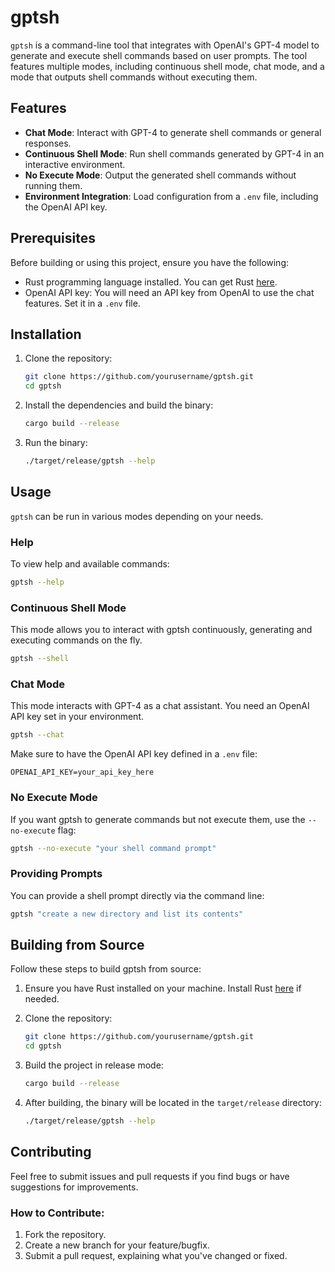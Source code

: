 # gptsh

`gptsh` is a command-line tool that integrates with OpenAI's GPT-4 model to generate and execute shell commands based on user prompts. The tool features multiple modes, including continuous shell mode, chat mode, and a mode that outputs shell commands without executing them.

## Features

- **Chat Mode**: Interact with GPT-4 to generate shell commands or general responses.
- **Continuous Shell Mode**: Run shell commands generated by GPT-4 in an interactive environment.
- **No Execute Mode**: Output the generated shell commands without running them.
- **Environment Integration**: Load configuration from a `.env` file, including the OpenAI API key.

## Prerequisites

Before building or using this project, ensure you have the following:

- Rust programming language installed. You can get Rust [here](https://www.rust-lang.org/learn/get-started).
- OpenAI API key: You will need an API key from OpenAI to use the chat features. Set it in a `.env` file.

## Installation

1. Clone the repository:

   ```bash
   git clone https://github.com/yourusername/gptsh.git
   cd gptsh
   ```

2. Install the dependencies and build the binary:

   ```bash
   cargo build --release
   ```

3. Run the binary:

   ```bash
   ./target/release/gptsh --help
   ```

## Usage

`gptsh` can be run in various modes depending on your needs.

### Help

To view help and available commands:

```bash
gptsh --help
```

### Continuous Shell Mode

This mode allows you to interact with gptsh continuously, generating and executing commands on the fly.

```bash
gptsh --shell
```

### Chat Mode

This mode interacts with GPT-4 as a chat assistant. You need an OpenAI API key set in your environment.

```bash
gptsh --chat
```

Make sure to have the OpenAI API key defined in a `.env` file:

```
OPENAI_API_KEY=your_api_key_here
```

### No Execute Mode

If you want gptsh to generate commands but not execute them, use the `--no-execute` flag:

```bash
gptsh --no-execute "your shell command prompt"
```

### Providing Prompts

You can provide a shell prompt directly via the command line:

```bash
gptsh "create a new directory and list its contents"
```

## Building from Source

Follow these steps to build gptsh from source:

1. Ensure you have Rust installed on your machine. Install Rust [here](https://www.rust-lang.org/learn/get-started) if needed.

2. Clone the repository:

   ```bash
   git clone https://github.com/yourusername/gptsh.git
   cd gptsh
   ```

3. Build the project in release mode:

   ```bash
   cargo build --release
   ```

4. After building, the binary will be located in the `target/release` directory:

   ```bash
   ./target/release/gptsh --help
   ```

## Contributing

Feel free to submit issues and pull requests if you find bugs or have suggestions for improvements.

### How to Contribute:

1. Fork the repository.
2. Create a new branch for your feature/bugfix.
3. Submit a pull request, explaining what you've changed or fixed.
